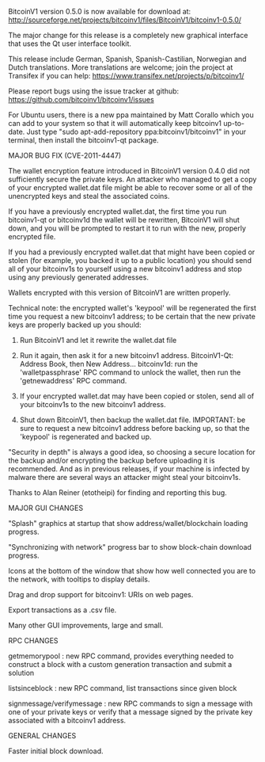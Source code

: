 BitcoinV1 version 0.5.0 is now available for download at:
http://sourceforge.net/projects/bitcoinv1/files/BitcoinV1/bitcoinv1-0.5.0/

The major change for this release is a completely new graphical interface that uses the Qt user interface toolkit.

This release include German, Spanish, Spanish-Castilian, Norwegian and Dutch translations. More translations are welcome; join the project at Transifex if you can help:
https://www.transifex.net/projects/p/bitcoinv1/

Please report bugs using the issue tracker at github:
https://github.com/bitcoinv1/bitcoinv1/issues

For Ubuntu users, there is a new ppa maintained by Matt Corallo which you can add to your system so that it will automatically keep bitcoinv1 up-to-date.  Just type "sudo apt-add-repository ppa:bitcoinv1/bitcoinv1" in your terminal, then install the bitcoinv1-qt package.

MAJOR BUG FIX  (CVE-2011-4447)

The wallet encryption feature introduced in BitcoinV1 version 0.4.0 did not sufficiently secure the private keys. An attacker who
managed to get a copy of your encrypted wallet.dat file might be able to recover some or all of the unencrypted keys and steal the
associated coins.

If you have a previously encrypted wallet.dat, the first time you run bitcoinv1-qt or bitcoinv1d the wallet will be rewritten, BitcoinV1 will
shut down, and you will be prompted to restart it to run with the new, properly encrypted file.

If you had a previously encrypted wallet.dat that might have been copied or stolen (for example, you backed it up to a public
location) you should send all of your bitcoinv1s to yourself using a new bitcoinv1 address and stop using any previously generated addresses.

Wallets encrypted with this version of BitcoinV1 are written properly.

Technical note: the encrypted wallet's 'keypool' will be regenerated the first time you request a new bitcoinv1 address; to be certain that the
new private keys are properly backed up you should:

1. Run BitcoinV1 and let it rewrite the wallet.dat file

2. Run it again, then ask it for a new bitcoinv1 address.
BitcoinV1-Qt: Address Book, then New Address...
bitcoinv1d: run the 'walletpassphrase' RPC command to unlock the wallet,  then run the 'getnewaddress' RPC command.

3. If your encrypted wallet.dat may have been copied or stolen, send  all of your bitcoinv1s to the new bitcoinv1 address.

4. Shut down BitcoinV1, then backup the wallet.dat file.
IMPORTANT: be sure to request a new bitcoinv1 address before backing up, so that the 'keypool' is regenerated and backed up.

"Security in depth" is always a good idea, so choosing a secure location for the backup and/or encrypting the backup before uploading it is recommended. And as in previous releases, if your machine is infected by malware there are several ways an attacker might steal your bitcoinv1s.

Thanks to Alan Reiner (etotheipi) for finding and reporting this bug.

MAJOR GUI CHANGES

"Splash" graphics at startup that show address/wallet/blockchain loading progress.

"Synchronizing with network" progress bar to show block-chain download progress.

Icons at the bottom of the window that show how well connected you are to the network, with tooltips to display details.

Drag and drop support for bitcoinv1: URIs on web pages.

Export transactions as a .csv file.

Many other GUI improvements, large and small.

RPC CHANGES

getmemorypool : new RPC command, provides everything needed to construct a block with a custom generation transaction and submit a solution

listsinceblock : new RPC command, list transactions since given block

signmessage/verifymessage : new RPC commands to sign a message with one of your private keys or verify that a message signed by the private key associated with a bitcoinv1 address.

GENERAL CHANGES

Faster initial block download.
